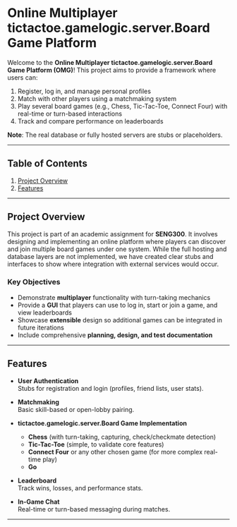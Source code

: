 # Online Multiplayer tictactoe.gamelogic.server.Board Game Platform

Welcome to the **Online Multiplayer tictactoe.gamelogic.server.Board Game Platform (OMG)**! This project aims to provide a framework where users can:

1. Register, log in, and manage personal profiles  
2. Match with other players using a matchmaking system  
3. Play several board games (e.g., Chess, Tic-Tac-Toe, Connect Four) with real-time or turn-based interactions  
4. Track and compare performance on leaderboards  

**Note**: The real database or fully hosted servers are stubs or placeholders.

---

## Table of Contents
1. [Project Overview](#project-overview)  
2. [Features](#features)  

---

## Project Overview

This project is part of an academic assignment for **SENG300**. It involves designing and implementing an online platform where players can discover and join multiple board games under one system. While the full hosting and database layers are not implemented, we have created clear stubs and interfaces to show where integration with external services would occur.

### Key Objectives
- Demonstrate **multiplayer** functionality with turn-taking mechanics  
- Provide a **GUI** that players can use to log in, start or join a game, and view leaderboards  
- Showcase **extensible** design so additional games can be integrated in future iterations  
- Include comprehensive **planning, design, and test documentation**  

---

## Features

- **User Authentication**  
  Stubs for registration and login (profiles, friend lists, user stats).  

- **Matchmaking**  
  Basic skill-based or open-lobby pairing.  

- **tictactoe.gamelogic.server.Board Game Implementation**  
  - **Chess** (with turn-taking, capturing, check/checkmate detection)  
  - **Tic-Tac-Toe** (simple, to validate core features)  
  - **Connect Four** or any other chosen game (for more complex real-time play) 
  - **Go** 

- **Leaderboard**  
  Track wins, losses, and performance stats.

- **In-Game Chat**  
  Real-time or turn-based messaging during matches.  

---